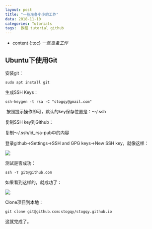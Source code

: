```yaml
---
layout: post
title: "一些准备小小的工作"
data: 2018-11-10
categories: Tutorials
tags:  教程 tutorial github
---
```

* content
{:toc}
*一些准备工作*

## Ubuntu下使用Git

安装git：

`sudo apt install git`

生成SSH Keys：

`ssh-keygen -t rsa -C "stogqy@gmail.com"`

​	按照提示操作即可，默认的key保存位置是：～/.ssh

复制SSH key到Github：

复制～/.ssh/id_rsa-pub中的内容

登录github->Settings->SSH and GPG keys->New SSH key，就像这样：

![](https://raw.githubusercontent.com/stogqy/stogqy.github.io/master/_posts/Pics/20181110/1.png)

测试是否成功：

`ssh -T git@github.com`

如果看到这样的，就成功了：

![](https://raw.githubusercontent.com/stogqy/stogqy.github.io/master/_posts/Pics/20181110/2.png)

Clone项目到本地：

`git clone git@github.com:stogqy/stogqy.github.io`

这就完成了。

